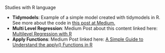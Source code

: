 Studies with R language

* **Tidymodels**: Example of a simple model created with tidymodels in R. See more about the code in [this post at Medium.](https://bit.ly/2ErATEA)
* **Multi Level Regression**: Medium Post about this content linked here: [Multilevel Regression with R](https://towardsdatascience.com/multilevel-regression-with-r-eb3eb7d8de88?sk=2c256079c441209e43814aed2a29a7ce)
* **Apply Functions**: Medium Post linked here: [A Simple Guide to Understand the apply() Functions in R](https://medium.com/towards-data-science/a-simple-guide-to-understand-the-apply-functions-in-r-69277fc7e522?sk=a53256393be4df8c8aec078ad6c7a8a4)

